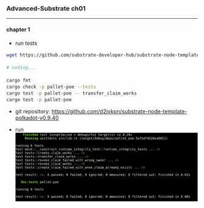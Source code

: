 ### Advanced-Substrate ch01
---

#### chapter 1
- run tests
```bash
wget https://github.com/substrate-developer-hub/substrate-node-template/archive/refs/tags/polkadot-v0.9.40.tar.gz

# coding...

cargo fmt
cargo check -p pallet-poe --tests
cargo test -p pallet-poe -- transfer_claim_works
cargo test -p pallet-poe
```

- git repository: https://github.com/d2jvkpn/substrate-node-template-polkadot-v0.9.40

- run
![cargo test -p pallet-poe](assets/a01.png "cargo test -p pallet-poe")
